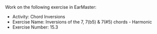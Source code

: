 Work on the following exercise in EarMaster:
- Activity: Chord Inversions
- Exercise Name: Inversions of the 7, 7(b5) & 7(#5) chords - Harmonic
- Exercise Number: 15.3
